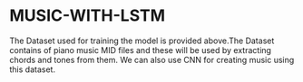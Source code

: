 # MUSIC-WITH-LSTM

The Dataset used for training the model is provided above.The Dataset contains of piano music MID files and these will be used by extracting chords and tones from them. We can also use CNN for creating music using this dataset. 
